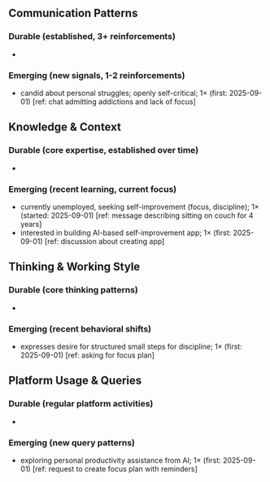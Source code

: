 ## Communication Patterns
### Durable (established, 3+ reinforcements)
- 

### Emerging (new signals, 1-2 reinforcements)
- candid about personal struggles; openly self-critical; 1× (first: 2025-09-01) [ref: chat admitting addictions and lack of focus]

## Knowledge & Context
### Durable (core expertise, established over time)
- 

### Emerging (recent learning, current focus)
- currently unemployed, seeking self-improvement (focus, discipline); 1× (started: 2025-09-01) [ref: message describing sitting on couch for 4 years]
- interested in building AI-based self-improvement app; 1× (first: 2025-09-01) [ref: discussion about creating app]

## Thinking & Working Style
### Durable (core thinking patterns)
- 

### Emerging (recent behavioral shifts)
- expresses desire for structured small steps for discipline; 1× (first: 2025-09-01) [ref: asking for focus plan]

## Platform Usage & Queries
### Durable (regular platform activities)
- 

### Emerging (new query patterns)
- exploring personal productivity assistance from AI; 1× (first: 2025-09-01) [ref: request to create focus plan with reminders]